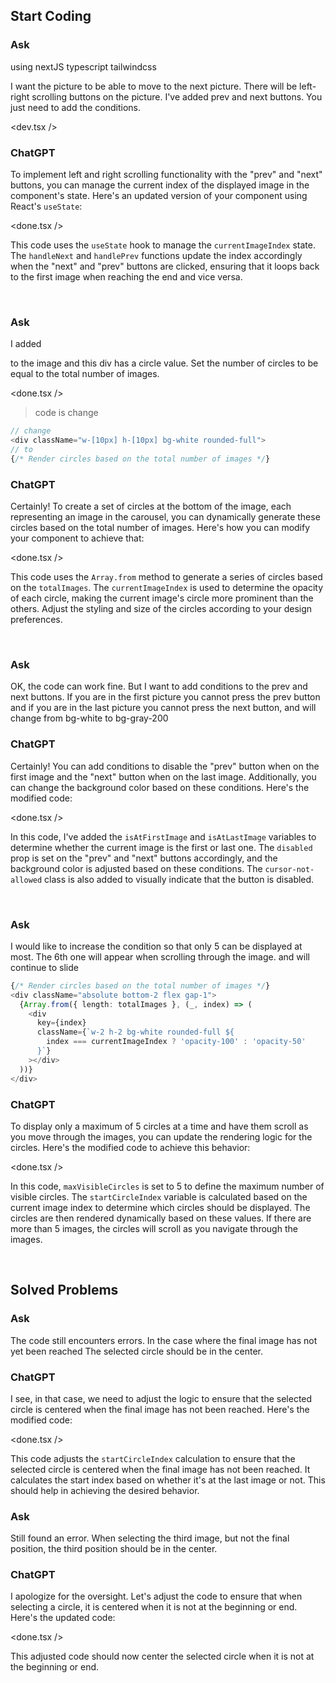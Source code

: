 ## Start Coding

### Ask

using nextJS typescript tailwindcss

I want the picture to be able to move to the next picture. 
There will be left-right scrolling buttons on the picture.
I've added prev and next buttons. You just need to add the conditions.

<dev.tsx />

### ChatGPT

To implement left and right scrolling functionality with the "prev" and "next" buttons, you can manage the current index of the displayed image in the component's state. Here's an updated version of your component using React's `useState`:

<done.tsx />

This code uses the `useState` hook to manage the `currentImageIndex` state. The `handleNext` and `handlePrev` functions update the index accordingly when the "next" and "prev" buttons are clicked, ensuring that it loops back to the first image when reaching the end and vice versa.



<br/>

### Ask

I added <div className="w-[10px] h-[10px] bg-white rounded-full"> to the image and this div has a circle value.
Set the number of circles to be equal to the total number of images.

<done.tsx />

> code is change
```ts
// change 
<div className="w-[10px] h-[10px] bg-white rounded-full">
// to
{/* Render circles based on the total number of images */}
```

### ChatGPT

Certainly! To create a set of circles at the bottom of the image, each representing an image in the carousel, you can dynamically generate these circles based on the total number of images. Here's how you can modify your component to achieve that:

<done.tsx />

This code uses the `Array.from` method to generate a series of circles based on the `totalImages`. The `currentImageIndex` is used to determine the opacity of each circle, making the current image's circle more prominent than the others. Adjust the styling and size of the circles according to your design preferences.



<br/>

### Ask

OK, the code can work fine. 
But I want to add conditions to the prev and next buttons.
If you are in the first picture you cannot press the prev button and if you are in the last picture you cannot press the next button, and will change from bg-white to bg-gray-200

### ChatGPT

Certainly! You can add conditions to disable the "prev" button when on the first image and the "next" button when on the last image. Additionally, you can change the background color based on these conditions. Here's the modified code:

<done.tsx />

In this code, I've added the `isAtFirstImage` and `isAtLastImage` variables to determine whether the current image is the first or last one. The `disabled` prop is set on the "prev" and "next" buttons accordingly, and the background color is adjusted based on these conditions. The `cursor-not-allowed` class is also added to visually indicate that the button is disabled.



<br/>

### Ask

I would like to increase the condition so that only 5 can be displayed at most.
The 6th one will appear when scrolling through the image. and will continue to slide

```ts
{/* Render circles based on the total number of images */}
<div className="absolute bottom-2 flex gap-1">
  {Array.from({ length: totalImages }, (_, index) => (
    <div
      key={index}
      className={`w-2 h-2 bg-white rounded-full ${
        index === currentImageIndex ? 'opacity-100' : 'opacity-50'
      }`}
    ></div>
  ))}
</div>
```

### ChatGPT

To display only a maximum of 5 circles at a time and have them scroll as you move through the images, you can update the rendering logic for the circles. Here's the modified code to achieve this behavior:

<done.tsx />

In this code, `maxVisibleCircles` is set to 5 to define the maximum number of visible circles. The `startCircleIndex` variable is calculated based on the current image index to determine which circles should be displayed. The circles are then rendered dynamically based on these values. If there are more than 5 images, the circles will scroll as you navigate through the images.



<br/>

## Solved Problems

### Ask

The code still encounters errors. In the case where the final image has not yet been reached The selected circle should be in the center.

### ChatGPT

I see, in that case, we need to adjust the logic to ensure that the selected circle is centered when the final image has not been reached. Here's the modified code:

<done.tsx />

This code adjusts the `startCircleIndex` calculation to ensure that the selected circle is centered when the final image has not been reached. It calculates the start index based on whether it's at the last image or not. This should help in achieving the desired behavior.

### Ask

Still found an error. When selecting the third image, but not the final position, the third position should be in the center.

### ChatGPT

I apologize for the oversight. Let's adjust the code to ensure that when selecting a circle, it is centered when it is not at the beginning or end. Here's the updated code:

<done.tsx />

This adjusted code should now center the selected circle when it is not at the beginning or end.
